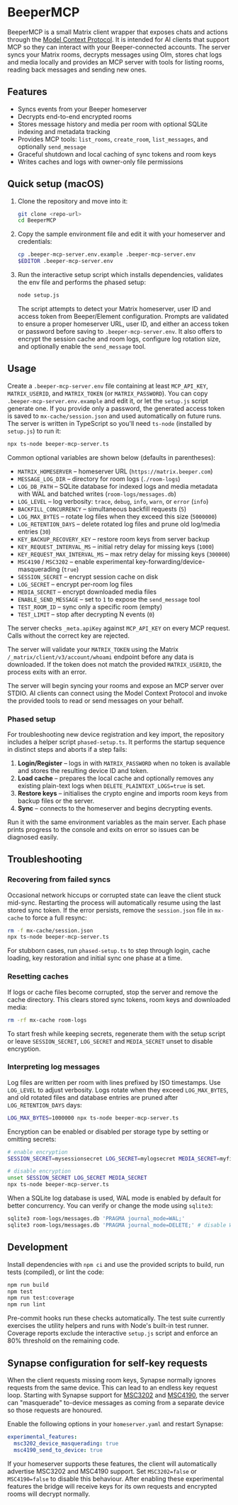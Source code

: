 # BeeperMCP

BeeperMCP is a small Matrix client wrapper that exposes chats and actions through the [Model Context Protocol](https://github.com/openai/modelcontextprotocol). It is intended for AI clients that support MCP so they can interact with your Beeper-connected accounts. The server syncs your Matrix rooms, decrypts messages using Olm, stores chat logs and media locally and provides an MCP server with tools for listing rooms, reading back messages and sending new ones.

## Features

- Syncs events from your Beeper homeserver
- Decrypts end-to-end encrypted rooms
- Stores message history and media per room with optional SQLite indexing and metadata tracking
- Provides MCP tools: `list_rooms`, `create_room`, `list_messages`, and optionally `send_message`
- Graceful shutdown and local caching of sync tokens and room keys
- Writes caches and logs with owner-only file permissions

## Quick setup (macOS)

1. Clone the repository and move into it:

   ```bash
   git clone <repo-url>
   cd BeeperMCP
   ```

2. Copy the sample environment file and edit it with your homeserver and credentials:

   ```bash
   cp .beeper-mcp-server.env.example .beeper-mcp-server.env
   $EDITOR .beeper-mcp-server.env
   ```

3. Run the interactive setup script which installs dependencies, validates the env file and performs the phased setup:

   ```bash
   node setup.js
   ```

   The script attempts to detect your Matrix homeserver, user ID and access token from Beeper/Element configuration. Prompts are validated to ensure a proper homeserver URL, user ID, and either an access token or password before saving to `.beeper-mcp-server.env`. It also offers to encrypt the session cache and room logs, configure log rotation size, and optionally enable the `send_message` tool.

## Usage

Create a `.beeper-mcp-server.env` file containing at least `MCP_API_KEY`, `MATRIX_USERID`, and `MATRIX_TOKEN` (or `MATRIX_PASSWORD`). You can copy `.beeper-mcp-server.env.example` and edit it, or let the `setup.js` script generate one. If you provide only a password, the generated access token is saved to `mx-cache/session.json` and used automatically on future runs. The server is written in TypeScript so you'll need `ts-node` (installed by `setup.js`) to run it:

```bash
npx ts-node beeper-mcp-server.ts
```

Common optional variables are shown below (defaults in parentheses):

- `MATRIX_HOMESERVER` – homeserver URL (`https://matrix.beeper.com`)
- `MESSAGE_LOG_DIR` – directory for room logs (`./room-logs`)
- `LOG_DB_PATH` – SQLite database for indexed logs and media metadata with WAL and batched writes (`room-logs/messages.db`)
- `LOG_LEVEL` – log verbosity: `trace`, `debug`, `info`, `warn`, or `error` (`info`)
- `BACKFILL_CONCURRENCY` – simultaneous backfill requests (`5`)
- `LOG_MAX_BYTES` – rotate log files when they exceed this size (`5000000`)
- `LOG_RETENTION_DAYS` – delete rotated log files and prune old log/media entries (`30`)
- `KEY_BACKUP_RECOVERY_KEY` – restore room keys from server backup
- `KEY_REQUEST_INTERVAL_MS` – initial retry delay for missing keys (`1000`)
- `KEY_REQUEST_MAX_INTERVAL_MS` – max retry delay for missing keys (`300000`)
- `MSC4190` / `MSC3202` – enable experimental key-forwarding/device-masquerading (`true`)
- `SESSION_SECRET` – encrypt session cache on disk
- `LOG_SECRET` – encrypt per-room log files
- `MEDIA_SECRET` – encrypt downloaded media files
- `ENABLE_SEND_MESSAGE` – set to `1` to expose the `send_message` tool
- `TEST_ROOM_ID` – sync only a specific room (empty)
- `TEST_LIMIT` – stop after decrypting N events (`0`)

The server checks `_meta.apiKey` against `MCP_API_KEY` on every MCP request. Calls without the correct key are rejected.

The server will validate your `MATRIX_TOKEN` using the Matrix `/_matrix/client/v3/account/whoami` endpoint before any data is downloaded. If the token does not match the provided `MATRIX_USERID`, the process exits with an error.

The server will begin syncing your rooms and expose an MCP server over STDIO. AI clients can connect using the Model Context Protocol and invoke the provided tools to read or send messages on your behalf.

### Phased setup

For troubleshooting new device registration and key import, the repository
includes a helper script `phased-setup.ts`. It performs the startup sequence in
distinct steps and aborts if a step fails:

1. **Login/Register** – logs in with `MATRIX_PASSWORD` when no token is
   available and stores the resulting device ID and token.
2. **Load cache** – prepares the local cache and optionally removes any existing
   plain-text logs when `DELETE_PLAINTEXT_LOGS=true` is set.
3. **Restore keys** – initialises the crypto engine and imports room keys from
   backup files or the server.
4. **Sync** – connects to the homeserver and begins decrypting events.

Run it with the same environment variables as the main server. Each phase
prints progress to the console and exits on error so issues can be diagnosed
easily.

## Troubleshooting

### Recovering from failed syncs

Occasional network hiccups or corrupted state can leave the client stuck
mid-sync. Restarting the process will automatically resume using the last
stored sync token. If the error persists, remove the `session.json` file in
`mx-cache` to force a full resync:

```bash
rm -f mx-cache/session.json
npx ts-node beeper-mcp-server.ts
```

For stubborn cases, run `phased-setup.ts` to step through login, cache
loading, key restoration and initial sync one phase at a time.

### Resetting caches

If logs or cache files become corrupted, stop the server and remove the cache
directory. This clears stored sync tokens, room keys and downloaded media:

```bash
rm -rf mx-cache room-logs
```

To start fresh while keeping secrets, regenerate them with the setup script or
leave `SESSION_SECRET`, `LOG_SECRET` and `MEDIA_SECRET` unset to disable
encryption.

### Interpreting log messages

Log files are written per room with lines prefixed by ISO timestamps. Use
`LOG_LEVEL` to adjust verbosity. Logs rotate when they exceed `LOG_MAX_BYTES`,
and old rotated files and database entries are pruned after
`LOG_RETENTION_DAYS` days:

```bash
LOG_MAX_BYTES=1000000 npx ts-node beeper-mcp-server.ts
```

Encryption can be enabled or disabled per storage type by setting or omitting
secrets:

```bash
# enable encryption
SESSION_SECRET=mysessionsecret LOG_SECRET=mylogsecret MEDIA_SECRET=myfilesec npx ts-node beeper-mcp-server.ts

# disable encryption
unset SESSION_SECRET LOG_SECRET MEDIA_SECRET
npx ts-node beeper-mcp-server.ts
```

When a SQLite log database is used, WAL mode is enabled by default for better
concurrency. You can verify or change the mode using `sqlite3`:

```bash
sqlite3 room-logs/messages.db 'PRAGMA journal_mode=WAL;'
sqlite3 room-logs/messages.db 'PRAGMA journal_mode=DELETE;' # disable WAL
```

## Development

Install dependencies with `npm ci` and use the provided scripts to build, run tests (compiled), or lint the code:

```bash
npm run build
npm test
npm run test:coverage
npm run lint
```

Pre-commit hooks run these checks automatically. The test suite currently exercises the utility helpers and runs with Node's built-in test runner. Coverage reports exclude the interactive `setup.js` script and enforce an 80% threshold on the remaining code.

## Synapse configuration for self-key requests

When the client requests missing room keys, Synapse normally ignores requests
from the same device. This can lead to an endless key request loop. Starting
with Synapse support for [MSC3202](https://github.com/matrix-org/matrix-doc/pull/3202)
and [MSC4190](https://github.com/matrix-org/matrix-doc/pull/4190), the server
can "masquerade" to-device messages as coming from a separate device so those
requests are honoured.

Enable the following options in your `homeserver.yaml` and restart Synapse:

```yaml
experimental_features:
  msc3202_device_masquerading: true
  msc4190_send_to_device: true
```

If your homeserver supports these features, the client will automatically advertise MSC3202 and MSC4190 support. Set `MSC3202=false` or `MSC4190=false` to disable this behaviour. After enabling these experimental features the bridge will receive keys for its own requests and encrypted rooms will decrypt normally.
